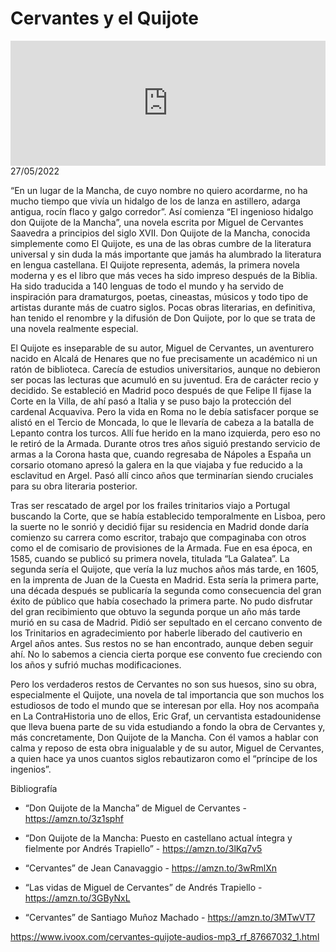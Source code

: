 # Cervantes y el Quijote
<iframe id='audio_88903085' frameborder='0' allowfullscreen='' scrolling='no' height='200' style='width:100%;' src='https://www.ivoox.com/player_ej_87667032_6_1.html' loading='lazy'></iframe>27/05/2022

“En un lugar de la Mancha, de cuyo nombre no quiero acordarme, no ha mucho tiempo que vivía un hidalgo de los de lanza en astillero, adarga antigua, rocín flaco y galgo corredor”. Así comienza “El ingenioso hidalgo don Quijote de la Mancha”, una novela escrita por Miguel de Cervantes Saavedra a principios del siglo XVII. Don Quijote de la Mancha, conocida simplemente como El Quijote, es una de las obras cumbre de la literatura universal y sin duda la más importante que jamás ha alumbrado la literatura en lengua castellana. El Quijote representa, además, la primera novela moderna y es el libro que más veces ha sido impreso después de la Biblia. Ha sido traducida a 140 lenguas de todo el mundo y ha servido de inspiración para dramaturgos, poetas, cineastas, músicos y todo tipo de artistas durante más de cuatro siglos. Pocas obras literarias, en definitiva, han tenido el renombre y la difusión de Don Quijote, por lo que se trata de una novela realmente especial.  

 El Quijote es inseparable de su autor, Miguel de Cervantes, un aventurero nacido en Alcalá de Henares que no fue precisamente un académico ni un ratón de biblioteca. Carecía de estudios universitarios, aunque no debieron ser pocas las lecturas que acumuló en su juventud. Era de carácter recio y decidido. Se estableció en Madrid poco después de que Felipe II fijase la Corte en la Villa, de ahí pasó a Italia y se puso bajo la protección del cardenal Acquaviva. Pero la vida en Roma no le debía satisfacer porque se alistó en el Tercio de Moncada, lo que le llevaría de cabeza a la batalla de Lepanto contra los turcos. Allí fue herido en la mano izquierda, pero eso no le retiró de la Armada. Durante otros tres años siguió prestando servicio de armas a la Corona hasta que, cuando regresaba de Nápoles a España un corsario otomano apresó la galera en la que viajaba y fue reducido a la esclavitud en Argel. Pasó allí cinco años que terminarían siendo cruciales para su obra literaria posterior.  

 Tras ser rescatado de argel por los frailes trinitarios viajo a Portugal buscando la Corte, que se había establecido temporalmente en Lisboa, pero la suerte no le sonrió y decidió fijar su residencia en Madrid donde daría comienzo su carrera como escritor, trabajo que compaginaba con otros como el de comisario de provisiones de la Armada. Fue en esa época, en 1585, cuando se publicó su primera novela, titulada “La Galatea”. La segunda sería el Quijote, que vería la luz muchos años más tarde, en 1605, en la imprenta de Juan de la Cuesta en Madrid. Esta sería la primera parte, una década después se publicaría la segunda como consecuencia del gran éxito de público que había cosechado la primera parte. No pudo disfrutar del gran recibimiento que obtuvo la segunda porque un año más tarde murió en su casa de Madrid. Pidió ser sepultado en el cercano convento de los Trinitarios en agradecimiento por haberle liberado del cautiverio en Argel años antes. Sus restos no se han encontrado, aunque deben seguir ahí. No lo sabemos a ciencia cierta porque ese convento fue creciendo con los años y sufrió muchas modificaciones.  

 Pero los verdaderos restos de Cervantes no son sus huesos, sino su obra, especialmente el Quijote, una novela de tal importancia que son muchos los estudiosos de todo el mundo que se interesan por ella. Hoy nos acompaña en La ContraHistoria uno de ellos, Eric Graf, un cervantista estadounidense que lleva buena parte de su vida estudiando a fondo la obra de Cervantes y, más concretamente, Don Quijote de la Mancha. Con él vamos a hablar con calma y reposo de esta obra inigualable y de su autor, Miguel de Cervantes, a quien hace ya unos cuantos siglos rebautizaron como el “príncipe de los ingenios”.  

 Bibliografía 

 - “Don Quijote de la Mancha” de Miguel de Cervantes - https://amzn.to/3z1sphf

 - “Don Quijote de la Mancha: Puesto en castellano actual íntegra y fielmente por Andrés Trapiello” - https://amzn.to/3lKq7v5

 - “Cervantes” de Jean Canavaggio - https://amzn.to/3wRmlXn

 - “Las vidas de Miguel de Cervantes” de Andrés Trapiello - https://amzn.to/3GByNxL

 - “Cervantes” de Santiago Muñoz Machado - https://amzn.to/3MTwVT7 

 

https://www.ivoox.com/cervantes-quijote-audios-mp3_rf_87667032_1.html
